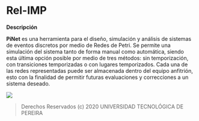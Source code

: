 # Rel-IMP 
**Descripción**

**PiNet**  es una herramienta para el diseño, simulación y análisis de sistemas de eventos
discretos por medio de Redes de Petri. Se permite una simulación del sistema tanto de
forma manual como automática, siendo esta última opción posible por medio de tres
métodos: sin temporización, con transiciones temporizadas o con lugares temporizados.
Cada una de las redes representadas puede ser almacenada dentro del equipo anfitrión,
esto con la finalidad de permitir futuras evaluaciones y correcciones a un sistema deseado.


![](https://www.utp.edu.co/cms-utp/data/bin/UTP/web/comunicaciones/uploads/compartir-facebook/UTPLOGO_PLANIMETRIA.png?v=1559922300)

> Derechos Reservados (c) 2020
UNIVERSIDAD TECNOLÓGICA DE PEREIRA
